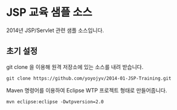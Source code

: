 # JSP 교육 샘플 소스

2014년 JSP/Servlet 관련 샘플 소스입니다.


## 초기 설정

git clone 을 이용해 원격 저장소에 있는 소스를 내려 받습니다.

``` git clone https://github.com/yoyojyv/2014-01-JSP-Training.git ```

Maven 명령어를 이용하여 Eclipse WTP 프로젝트 형태로 만들어줍니다.

``` mvn eclipse:eclipse -Dwtpversion=2.0 ```




